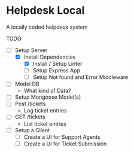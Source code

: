 # Helpdesk Local #

 A locally coded helpdesk system

 TODO

- [ ] Setup Server
  - [X] Install Dependencies
    - [X] Install / Setup Linter
    - [ ] Setup Express App
    - [ ] Setup Not found and Error Middleware
- [ ] Model DB
  - What kind of Data?
- [ ] Setup Mongoose Model(s)
- [ ] Post /tickets
  - Log ticket entries
- [ ] GET /tickets
  - List ticket entries
- [ ] Setup a Client
  - [ ] Create a UI for Support Agents
  - [ ] Create a UI for Ticket Submission
